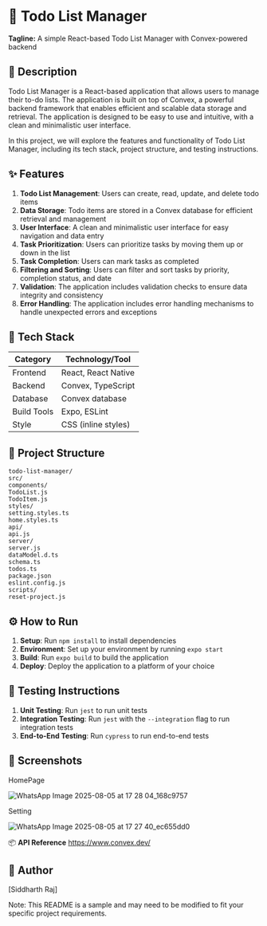 🚀 **Todo List Manager**
=====================

**Tagline:** A simple React-based Todo List Manager with Convex-powered backend

📖 **Description**
---------------

Todo List Manager is a React-based application that allows users to manage their to-do lists. The application is built on top of Convex, a powerful backend framework that enables efficient and scalable data storage and retrieval. The application is designed to be easy to use and intuitive, with a clean and minimalistic user interface.

In this project, we will explore the features and functionality of Todo List Manager, including its tech stack, project structure, and testing instructions.

✨ **Features**
-------------

1. **Todo List Management**: Users can create, read, update, and delete todo items
2. **Data Storage**: Todo items are stored in a Convex database for efficient retrieval and management
3. **User Interface**: A clean and minimalistic user interface for easy navigation and data entry
4. **Task Prioritization**: Users can prioritize tasks by moving them up or down in the list
5. **Task Completion**: Users can mark tasks as completed
6. **Filtering and Sorting**: Users can filter and sort tasks by priority, completion status, and date
7. **Validation**: The application includes validation checks to ensure data integrity and consistency
8. **Error Handling**: The application includes error handling mechanisms to handle unexpected errors and exceptions

🧰 **Tech Stack**
---------------

| Category | Technology/Tool |
| --- | --- |
| Frontend | React, React Native |
| Backend | Convex, TypeScript |
| Database | Convex database |
| Build Tools | Expo, ESLint |
| Style | CSS (inline styles) |

📁 **Project Structure**
-------------------

```
todo-list-manager/
src/
components/
TodoList.js
TodoItem.js
styles/
setting.styles.ts
home.styles.ts
api/
api.js
server/
server.js
dataModel.d.ts
schema.ts
todos.ts
package.json
eslint.config.js
scripts/
reset-project.js
```

⚙️ **How to Run**
-----------------

1. **Setup**: Run `npm install` to install dependencies
2. **Environment**: Set up your environment by running `expo start`
3. **Build**: Run `expo build` to build the application
4. **Deploy**: Deploy the application to a platform of your choice

🧪 **Testing Instructions**
-------------------------

1. **Unit Testing**: Run `jest` to run unit tests
2. **Integration Testing**: Run `jest` with the `--integration` flag to run integration tests
3. **End-to-End Testing**: Run `cypress` to run end-to-end tests

📸 **Screenshots**
----------------

HomePage

![WhatsApp Image 2025-08-05 at 17 28 04_168c9757](https://github.com/user-attachments/assets/aa52fe9b-8924-4ee4-8ae9-e660199186ab)


Setting

![WhatsApp Image 2025-08-05 at 17 27 40_ec655dd0](https://github.com/user-attachments/assets/07578492-639d-4f11-96a1-bd785f3927f8)




📦 **API Reference**
https://www.convex.dev/


👤 **Author**
------------------------------------

[Siddharth Raj]

Note: This README is a sample and may need to be modified to fit your specific project requirements.
